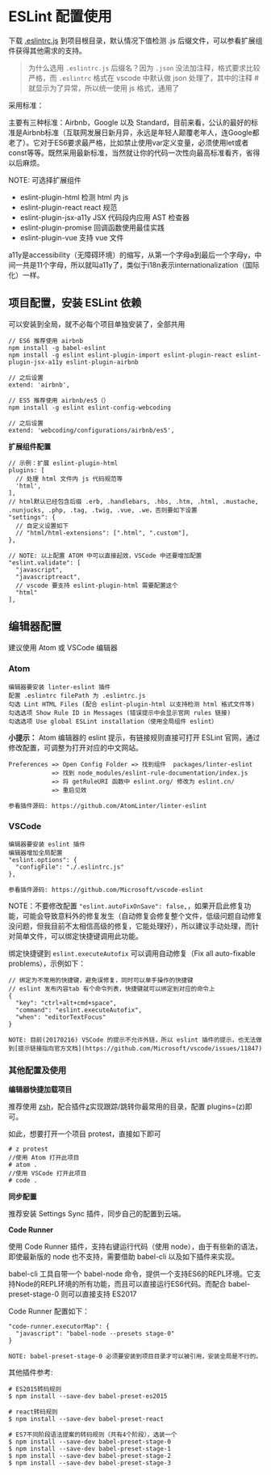 
# ESLint 配置使用

下载 [.eslintrc.js](../.eslintrc.js) 到项目根目录，默认情况下值检测 .js 后缀文件，可以参看扩展组件获得其他需求的支持。

> 为什么选用 `.eslintrc.js` 后缀名？因为 `.json` 没法加注释，格式要求比较严格，而 `.eslintrc` 格式在 vscode 中默认做 json 处理了，其中的注释 # 就显示为了异常，所以统一使用 js 格式，通用了

采用标准：

主要有三种标准：Airbnb，Google 以及 Standard，目前来看，公认的最好的标准是Airbnb标准（互联网发展日新月异，永远是年轻人颠覆老年人，连Google都老了）。它对于ES6要求最严格，比如禁止使用var定义变量，必须使用let或者const等等。既然采用最新标准，当然就让你的代码一次性向最高标准看齐，省得以后麻烦。

NOTE: 可选择扩展组件

- eslint-plugin-html  检测 html 内 js
- eslint-plugin-react react 规范
- eslint-plugin-jsx-a11y JSX 代码段内应用 AST 检查器
- eslint-plugin-promise 回调函数使用最佳实践
- eslint-plugin-vue 支持 vue 文件

a11y是accessibility（无障碍环境）的缩写，从第一个字母a到最后一个字母y，中间一共是11个字母，所以就叫a11y了，类似于i18n表示internationalization（国际化）一样。

## 项目配置，安装 ESLint 依赖

可以安装到全局，就不必每个项目单独安装了，全部共用

```
// ES6 推荐使用 airbnb
npm install -g babel-eslint
npm install -g eslint eslint-plugin-import eslint-plugin-react eslint-plugin-jsx-a11y eslint-plugin-airbnb

// 之后设置
extend: 'airbnb',
```

```
// ES5 推荐使用 airbnb/es5（）
npm install -g eslint eslint-config-webcoding

// 之后设置
extend: 'webcoding/configurations/airbnb/es5',
```

**扩展组件配置**

```
// 示例：扩展 eslint-plugin-html
plugins: [
  // 处理 html 文件内 js 代码规范等
  'html',
],
// html默认已经包含后缀 .erb, .handlebars, .hbs, .htm, .html, .mustache, .nunjucks, .php, .tag, .twig, .vue, .we，否则要如下设置
"settings": {
  // 自定义设置如下
  // "html/html-extensions": [".html", ".custom"],
},

// NOTE: 以上配置 ATOM 中可以直接起效，VSCode 中还要增加配置
"eslint.validate": [
  "javascript",
  "javascriptreact",
  // vscode 要支持 eslint-plugin-html 需要配置这个
  "html"
],
```


## 编辑器配置

建议使用 Atom 或 VSCode 编辑器

### Atom

```
编辑器要安装 linter-eslint 插件
配置 .eslintrc filePath 为 .eslintrc.js
勾选 Lint HTML Files (配合 eslint-plugin-html 以支持检测 html 格式文件等)
勾选选项 Show Rule ID in Messages (错误提示中会显示官网 rules 链接)
勾选选项 Use global ESLint installation（使用全局组件 eslint）
```

**小提示：** Atom 编辑器的 eslint 提示，有链接规则直接可打开 ESLint 官网，通过修改配置，可调整为打开对应的中文网站。

```
Preferences => Open Config Folder => 找到组件  packages/linter-eslint
            => 找到 node_modules/eslint-rule-documentation/index.js
            => 将 getRuleURI 函数中 eslint.org/ 修改为 eslint.cn/
            => 重启见效

参看插件源码: https://github.com/AtomLinter/linter-eslint
```

### VSCode

```
编辑器要安装 eslint 插件
编辑器增加全局配置
"eslint.options": {
  "configFile": "./.eslintrc.js"
},

参看插件源码: https://github.com/Microsoft/vscode-eslint
```

NOTE：不要修改配置 `"eslint.autoFixOnSave": false,`，如果开启此修复功能，可能会导致意料外的修复发生（自动修复会修复整个文件，低级问题自动修复没问题，但我目前不太相信高级的修复，它能处理好），所以建议手动处理，而针对简单文件，可以绑定快捷键调用此功能。

绑定快捷键到 `eslint.executeAutofix` 可以调用自动修复（Fix all auto-fixable problems），示例如下：

```
// 绑定为不常用的快捷键，避免误修复，同时可以单手操作的快捷键
// eslint 发布内容tab 有个命令列表，快捷键就可以绑定到对应的命令上
{
  "key": "ctrl+alt+cmd+space",
  "command": "eslint.executeAutofix",
  "when": "editorTextFocus"
}

NOTE: 目前(20170216) VSCode 的提示不允许外链，所以 eslint 插件的提示，也无法做到[提示链接指向官方文档](https://github.com/Microsoft/vscode/issues/11847)
```

### 其他配置及使用

**编辑器快捷加载项目**

推荐使用 [zsh](http://ohmyz.sh/)，配合插件[z](https://github.com/robbyrussell/oh-my-zsh/tree/master/plugins/z)实现跟踪/跳转你最常用的目录，配置 plugins=(z)即可。

如此，想要打开一个项目 protest，直接如下即可

```
# z protest
//使用 Atom 打开此项目
# atom .
//使用 VSCode 打开此项目
# code .
```

**同步配置**

推荐安装 Settings Sync 插件，同步自己的配置到云端。

**Code Runner**

使用 Code Runner 插件，支持右键运行代码（使用 node），由于有些新的语法，即使最新版的 node 也不支持，需要借助 babel-cli 以及如下插件来实现。

babel-cli 工具自带一个 babel-node 命令，提供一个支持ES6的REPL环境。它支持Node的REPL环境的所有功能，而且可以直接运行ES6代码。而配合 babel-preset-stage-0 则可以直接支持 ES2017

Code Runner 配置如下：

```
"code-runner.executorMap": {
  "javascript": "babel-node --presets stage-0"
}

NOTE: babel-preset-stage-0 必须要安装到项目目录才可以被引用，安装全局是不行的。
```

其他插件参考:

```
# ES2015转码规则
$ npm install --save-dev babel-preset-es2015

# react转码规则
$ npm install --save-dev babel-preset-react

# ES7不同阶段语法提案的转码规则（共有4个阶段），选装一个
$ npm install --save-dev babel-preset-stage-0
$ npm install --save-dev babel-preset-stage-1
$ npm install --save-dev babel-preset-stage-2
$ npm install --save-dev babel-preset-stage-3
```
